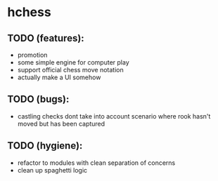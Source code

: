 # hchess

## TODO (features):
- promotion
- some simple engine for computer play
- support official chess move notation
- actually make a UI somehow

## TODO (bugs):
- castling checks dont take into account scenario where rook hasn't moved but has been captured

## TODO (hygiene):
- refactor to modules with clean separation of concerns
- clean up spaghetti logic